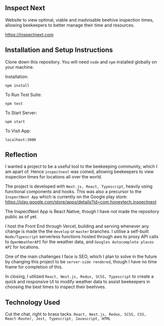 ## Inspect Next

Website to view optimal, viable and inadvisable beehive inspection times, allowing beekeepers to better manage their time and resources.

https://inspectnext.com

## Installation and Setup Instructions

Clone down this repository. You will need `node` and `npm` installed globally on your machine.

Installation:

`npm install`

To Run Test Suite:

`npm test`

To Start Server:

`npm start`

To Visit App:

`localhost:3000`

## Reflection

I wanted a project to be a useful tool to the beekeeping community, which I am apart of. Hence `inspectnext` was coined, allowing beekeepers to view inspection times for locations all over the world.

The project is developed with `Next.js, React, Typescript`, heavily using functional components and hooks. This was also a precursor to the `InspectNext App` which is currently on the Google play store: https://play.google.com/store/apps/details?id=com.honeytech.inspectnext

The InspectNext App is React Native, though I have not made the repository public as of yet.

I host the Front End through Vercel, building and serving whenever any change is made the the `develop` or `master` branches. I utilise a self-built `Node/Typescript` serverless functions hosted through aws to proxy API calls to `OpenWeatherAPI` for the weather data, and `Googles Autocomplete places API` for locations.

One of the main challenges I face is SEO, which I plan to solve in the future by changing this project to be `server-side rendered`, though I have no time frame for completion of this.

In closing, I utilized `React, Next.js, Redux, SCSS, Typescript` to create a quick and responsive UI to modify weather data to assist beekeepers in choosing the best times to inspect their beehives.

## Technology Used

Cut the chat, right to brass tacks.
`React, Next.js, Redux, SCSS, CSS, React-Router, Jest, Typescript, Javascript, HTML`
